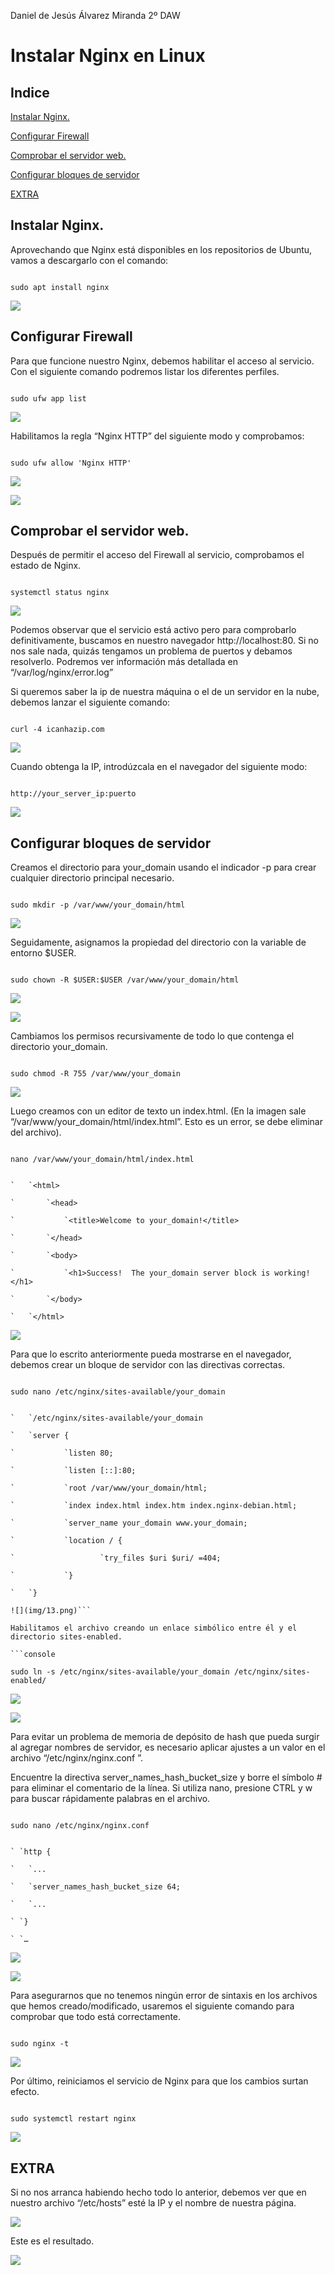 ﻿Daniel de Jesús Álvarez Miranda		2º DAW


# Instalar Nginx en Linux


## Indice

[Instalar Nginx.](#item1)

[Configurar Firewall](#item2)

[Comprobar el servidor web.](#item3)

[Configurar bloques de servidor](#item4)

[EXTRA](#item5)



## Instalar Nginx.

Aprovechando que Nginx está disponibles en los repositorios de Ubuntu, vamos a descargarlo con el comando:

```console

sudo apt install nginx

```

![](img/01.png)

## Configurar Firewall

Para que funcione nuestro Nginx, debemos habilitar el acceso al servicio. Con el siguiente comando podremos listar los diferentes perfiles.

```console

sudo ufw app list

```

![](img/02.png)


Habilitamos la regla “Nginx HTTP” del siguiente modo y comprobamos:

```console

sudo ufw allow 'Nginx HTTP'

```

![](img/03.png)

![](img/04.png)

## Comprobar el servidor web.

Después de permitir el acceso del Firewall al servicio, comprobamos el estado de Nginx.

```console

systemctl status nginx

```

![](img/05.png)

Podemos observar que el servicio está activo pero para comprobarlo definitivamente, buscamos en nuestro navegador http://localhost:80. Si no nos sale nada, quizás tengamos un problema de puertos y debamos resolverlo. Podremos ver información más detallada en “/var/log/nginx/error.log”

Si queremos saber la ip de nuestra máquina o el de un servidor en la nube, debemos lanzar el siguiente comando:

```console

curl -4 icanhazip.com

```

![](img/06.png)

Cuando obtenga la IP, introdúzcala en el navegador del siguiente modo:

```console

http://your_server_ip:puerto

```

![](img/07.png)

## Configurar bloques de servidor

Creamos el directorio para your_domain usando el indicador -p para crear cualquier directorio principal necesario.

```console

sudo mkdir -p /var/www/your_domain/html

```

![](img/08.png)

Seguidamente,  asignamos la propiedad del directorio con la variable de entorno $USER.

```console

sudo chown -R $USER:$USER /var/www/your_domain/html

```

![](img/09.png)

![](img/10.png)


Cambiamos los permisos recursivamente de todo lo que contenga el directorio your_domain.

```console

sudo chmod -R 755 /var/www/your_domain

```

![](img/11.png)

Luego creamos con un editor de texto un index.html. (En la imagen sale “/var/www/your_domain/html/index.html”. Esto es un error, se debe eliminar del archivo).

```console

nano /var/www/your_domain/html/index.html

```

```console

`   `<html>

`       `<head>

`           `<title>Welcome to your_domain!</title>

`       `</head>

`       `<body>

`           `<h1>Success!  The your_domain server block is working!</h1>

`       `</body>

`   `</html>

```

![](img/12.png)


Para que lo escrito anteriormente pueda mostrarse en el navegador, debemos crear un bloque de servidor con las directivas correctas.

```console

sudo nano /etc/nginx/sites-available/your_domain

```

```console

`   `/etc/nginx/sites-available/your_domain

`   `server {

`           `listen 80;

`           `listen [::]:80;

`           `root /var/www/your_domain/html;

`           `index index.html index.htm index.nginx-debian.html;

`           `server_name your_domain www.your_domain;

`           `location / {

`                   `try_files $uri $uri/ =404;

`           `}

`   `}

![](img/13.png)```

Habilitamos el archivo creando un enlace simbólico entre él y el directorio sites-enabled.

```console

sudo ln -s /etc/nginx/sites-available/your_domain /etc/nginx/sites-enabled/

```

![](img/14.png)

![](img/15.png)

Para evitar un problema de memoria de depósito de hash que pueda surgir al agregar nombres de servidor, es necesario aplicar ajustes a un valor en el archivo “/etc/nginx/nginx.conf ”.

Encuentre la directiva server_names_hash_bucket_size y borre el símbolo # para eliminar el comentario de la línea. Si utiliza nano, presione CTRL y w para buscar rápidamente palabras en el archivo.

```console

sudo nano /etc/nginx/nginx.conf

```

```console

` `http {

`   `...

`   `server_names_hash_bucket_size 64;

`   `...

` `}

` `…

```

![](img/16.png)


![](img/17.png)


Para asegurarnos que no tenemos ningún error de sintaxis en los archivos que hemos creado/modificado, usaremos el siguiente comando para comprobar que todo está correctamente.

```console

sudo nginx -t

```

![](img/18.png)

Por último, reiniciamos el servicio de Nginx para que los cambios surtan efecto.

```console

sudo systemctl restart nginx

```

![](img/19.png)

## EXTRA

Si no nos arranca habiendo hecho todo lo anterior, debemos ver que en nuestro archivo “/etc/hosts” esté la IP y el nombre de nuestra página.

![](img/20.png)


Este es el resultado.

![](img/21.png)
